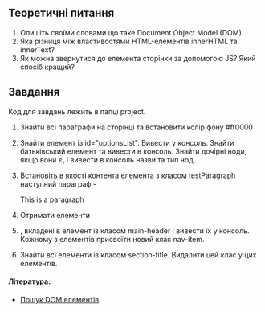 ## Теоретичні питання
1. Опишіть своїми словами що таке Document Object Model (DOM)
2. Яка різниця між властивостями HTML-елементів innerHTML та innerText?
3. Як можна звернутися до елемента сторінки за допомогою JS? Який спосіб кращий?

## Завдання

Код для завдань лежить в папці project.

1) Знайти всі параграфи на сторінці та встановити колір фону #ff0000

2) Знайти елемент із id="optionsList". Вивести у консоль. Знайти батьківський елемент та вивести в консоль. Знайти дочірні ноди, якщо вони є, і вивести в консоль назви та тип нод.

3) Встановіть в якості контента елемента з класом testParagraph наступний параграф - <p>This is a paragraph<p/>

4) Отримати елементи <li>, вкладені в елемент із класом main-header і вивести їх у консоль. Кожному з елементів присвоїти новий клас nav-item.

5) Знайти всі елементи із класом section-title. Видалити цей клас у цих елементів.  

#### Література:

- [Пошук DOM елементів](https://uk.javascript.info/searching-elements-dom)